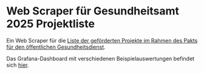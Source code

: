 # Web Scraper für Gesundheitsamt 2025 Projektliste

Ein Web Scraper für die [Liste der geförderten Projekte im Rahmen des Pakts für den öffentlichen Gesundheitsdienst](https://gesundheitsamt-2025.de/projekte/gesamtprojektliste).

Das Grafana-Dashboard mit verschiedenen Beispielauswertungen befindet sich [hier](https://msusky.grafana.net/public-dashboards/e7bae66f688f4b559a8f75af5057fd92?orgId=1).
